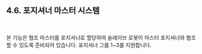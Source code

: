 ﻿## 4.6. 포지셔너 마스터 시스템 

<br>

본 기능은 협조 마스터를 포지셔너로 할당하여 슬레이브 로봇이 마스터 포지셔너와 협조할 수 있도록 준비되어 있습니다. 포지셔너 그룹 1~3를 지원합니다. 